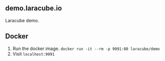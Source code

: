 ## demo.laracube.io

Laracube demo.

## Docker

1. Run the docker image. `docker run -it --rm -p 9091:80 laracube/demo`
2. Visit `localhost:9091`
